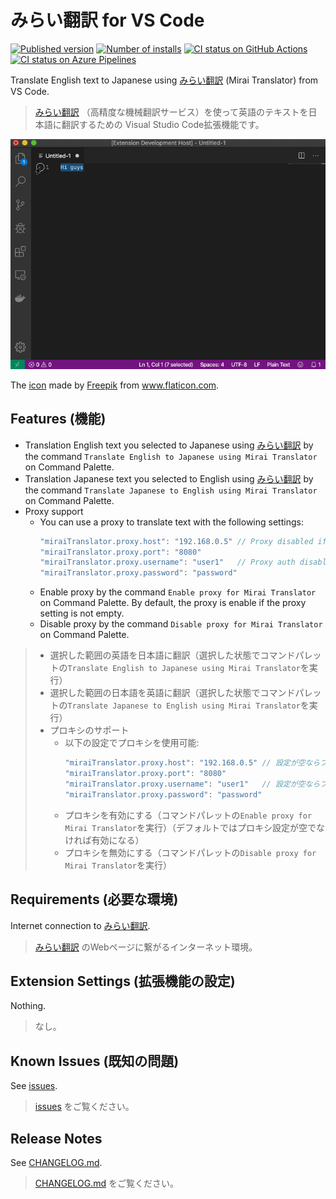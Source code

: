 # みらい翻訳 for VS Code

[![Published version](https://vsmarketplacebadge.apphb.com/version/zawa.mirai-translator.svg)](https://marketplace.visualstudio.com/items?itemName=zawa.mirai-translator)
[![Number of installs](https://vsmarketplacebadge.apphb.com/installs-short/zawa.mirai-translator.svg)](https://marketplace.visualstudio.com/items?itemName=zawa.mirai-translator)
[![CI status on GitHub Actions](https://github.com/zawataki/vscode-mirai-translator/workflows/Build%20and%20Test/badge.svg)](https://github.com/zawataki/vscode-mirai-translator/actions?query=workflow%3A%22Build+and+Test%22+branch%3Amaster)
[![CI status on Azure Pipelines](https://dev.azure.com/zawa640567/VS%20Code/_apis/build/status/zawataki.vscode-mirai-translator?branchName=master)](https://dev.azure.com/zawa640567/VS%20Code/_build/latest?definitionId=1&branchName=master)

Translate English text to Japanese using [みらい翻訳] (Mirai Translator) from VS Code.

> [みらい翻訳] （高精度な機械翻訳サービス）を使って英語のテキストを日本語に翻訳するための Visual Studio Code拡張機能です。

![demo](images/demo.gif)

The [icon](images/icon.png) made by [Freepik](https://www.flaticon.com/authors/freepik) from www.flaticon.com.

[みらい翻訳]: https://miraitranslate.com/trial/

## Features (機能)

- Translation English text you selected to Japanese using [みらい翻訳] by the command `Translate English to Japanese using Mirai Translator` on Command Palette.
- Translation Japanese text you selected to English using [みらい翻訳] by the command `Translate Japanese to English using Mirai Translator` on Command Palette.
- Proxy support
  - You can use a proxy to translate text with the following settings:
    ```js
    "miraiTranslator.proxy.host": "192.168.0.5" // Proxy disabled if empty
    "miraiTranslator.proxy.port": "8080"
    "miraiTranslator.proxy.username": "user1"   // Proxy auth disabled if empty
    "miraiTranslator.proxy.password": "password"
    ```
  - Enable proxy by the command `Enable proxy for Mirai Translator` on Command Palette. By default, the proxy is enable if the proxy setting is not empty.
  - Disable proxy by the command `Disable proxy for Mirai Translator` on Command Palette.

> - 選択した範囲の英語を日本語に翻訳（選択した状態でコマンドパレットの`Translate English to Japanese using Mirai Translator`を実行）
> - 選択した範囲の日本語を英語に翻訳（選択した状態でコマンドパレットの`Translate Japanese to English using Mirai Translator`を実行）
> - プロキシのサポート
>   - 以下の設定でプロキシを使用可能:
>     ```js
>     "miraiTranslator.proxy.host": "192.168.0.5" // 設定が空ならプロキシは無効
>     "miraiTranslator.proxy.port": "8080"
>     "miraiTranslator.proxy.username": "user1"   // 設定が空ならプロキシの認証は無効
>     "miraiTranslator.proxy.password": "password"
>     ```
>   - プロキシを有効にする（コマンドパレットの`Enable proxy for Mirai Translator`を実行）（デフォルトではプロキシ設定が空でなければ有効になる）
>   - プロキシを無効にする（コマンドパレットの`Disable proxy for Mirai Translator`を実行）

## Requirements (必要な環境)

Internet connection to [みらい翻訳].

> [みらい翻訳] のWebページに繋がるインターネット環境。

## Extension Settings (拡張機能の設定)

Nothing.

> なし。

## Known Issues (既知の問題)

See [issues](https://github.com/zawataki/vscode-mirai-translator/issues?q=is%3Aissue+is%3Aopen+label%3Abug).

> [issues](https://github.com/zawataki/vscode-mirai-translator/issues?q=is%3Aissue+is%3Aopen+label%3Abug) をご覧ください。

## Release Notes

See [CHANGELOG.md](CHANGELOG.md).

> [CHANGELOG.md](CHANGELOG.md) をご覧ください。
